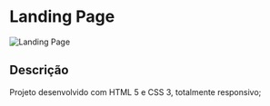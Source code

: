 # Landing Page

![Landing Page](https://user-images.githubusercontent.com/84602895/156061880-fa89de56-b751-4399-94f7-157b42ffad35.png)

## Descrição
<p>
  Projeto desenvolvido com HTML 5 e CSS 3, totalmente responsivo;
</p>
